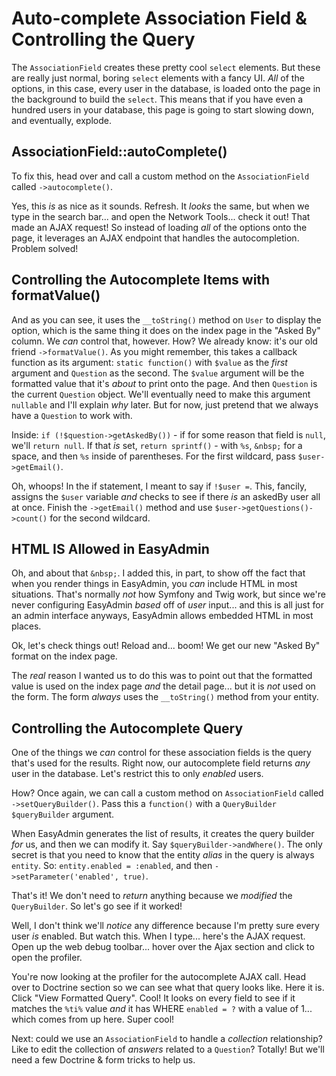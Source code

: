 # Auto-complete Association Field & Controlling the Query

The `AssociationField` creates these pretty cool `select` elements. But these are
really just normal, boring `select` elements with a fancy UI. *All* of the options,
in this case, every user in the database, is loaded onto the page in the background
to build the `select`. This means that if you have even a hundred users in your
database, this page is going to start slowing down, and eventually, explode.

## AssociationField::autoComplete()

To fix this, head over and call a custom method on the `AssociationField` called
`->autocomplete()`.

Yes, this *is* as nice as it sounds. Refresh. It *looks* the same, but when we type
in the search bar... and open the Network Tools... check it out! That made an AJAX
request! So instead of loading *all* of the options onto the page, it leverages an
AJAX endpoint that handles the autocompletion. Problem solved!

## Controlling the Autocomplete Items with formatValue()

And as you can see, it uses the `__toString()` method on `User` to display the
option, which is the same thing it does on the index page in the "Asked By"
column. We *can* control that, however. How? We already know: it's our old friend
`->formatValue()`. As you might remember, this takes a callback function as its
argument: `static function()` with `$value` as the *first* argument
and `Question` as the second. The `$value` argument will be the formatted value that
it's *about* to print onto the page. And then `Question` is the current `Question`
object. We'll eventually need to make this argument `nullable` and I'll explain *why*
later. But for now, just pretend that we always have a `Question` to work with.

Inside: `if (!$question->getAskedBy())` - if for some reason that field is `null`,
we'll `return null`. If that *is* set, `return sprintf()` - with `%s`, `&nbsp;` for
a space, and then `%s` inside of parentheses. For the first wildcard, pass
`$user->getEmail()`.

Oh, whoops! In the if statement, I meant to say if `!$user =`. This, fancily, assigns
the `$user` variable *and* checks to see if there *is* an askedBy user all at once.
Finish the `->getEmail()` method and use `$user->getQuestions()->count()` for the
second wildcard.

## HTML IS Allowed in EasyAdmin

Oh, and about that `&nbsp;`. I added this, in part, to show off the fact that when
you render things in EasyAdmin, you *can* include HTML in most situations. That's
normally *not* how Symfony and Twig work, but since we're never configuring
EasyAdmin *based* off of *user* input... and this is all just for an admin interface
anyways, EasyAdmin allows embedded HTML in most places.

Ok, let's check things out! Reload and... boom! We get our new "Asked By" format
on the index page.

The *real* reason I wanted us to do this was to point out that the formatted value
is used on the index page *and* the detail page... but it is *not* used on the form.
The form *always* uses the `__toString()` method from your entity.

## Controlling the Autocomplete Query

One of the things we *can* control for these association fields is the query that's
used for the results. Right now, our autocomplete field returns *any* user in
the database. Let's restrict this to only *enabled* users.

How? Once again, we can call a custom method on `AssociationField` called
`->setQueryBuilder()`. Pass this a `function()` with a `QueryBuilder $queryBuilder`
argument.

When EasyAdmin generates the list of results, it creates the query builder *for*
us, and then we can modify it. Say `$queryBuilder->andWhere()`. The only secret
is that you need to know that the entity *alias* in the query is always
`entity`. So: `entity.enabled = :enabled`, and then
`->setParameter('enabled', true)`.

That's it! We don't need to *return* anything because we *modified* the
`QueryBuilder`. So let's go see if it worked!

Well, I don't think we'll *notice* any difference because I'm pretty sure every
user *is* enabled. But watch this. When I type... here's the AJAX request.
Open up the web debug toolbar... hover over the Ajax section and click to open
the profiler.

You're now looking at the profiler for the autocomplete AJAX call. Head over to
Doctrine section so we can see what that query looks like. Here it is. Click "View
Formatted Query". Cool! It looks on every field to see if it matches the `%ti%`
value *and* it has WHERE `enabled = ?` with a value of 1... which comes from up
here. Super cool!

Next: could we use an `AssociationField` to handle a *collection* relationship?
Like to edit the collection of *answers* related to a `Question`? Totally! But
we'll need a few Doctrine & form tricks to help us.
